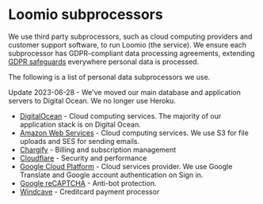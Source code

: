 # Loomio subprocessors

We use third party subprocessors, such as cloud computing providers and customer support software, to run Loomio (the service). We ensure each subprocessor has GDPR-compliant data processing agreements, extending [GDPR safeguards](../regulations/index.md) everywhere personal data is processed.

The following is a list of personal data subprocessors we use.

Update 2023-06-28 - We've moved our main database and application servers to Digital Ocean. We no longer use Heroku.

- [DigitalOcean](https://www.digitalocean.com/security/gdpr/) - Cloud computing services. The majority of our application stack is on Digital Ocean.
- [Amazon Web Services](https://aws.amazon.com/compliance/gdpr-center/) - Cloud computing services. We use S3 for file uploads and SES for sending emails.
- [Chargify](https://help.chargify.com/my-account/gdpr.html) - Billing and subscription management
- [Cloudflare](https://www.cloudflare.com/gdpr/introduction/) - Security and performance
- [Google Cloud Platform](https://cloud.google.com/security/gdpr/resource-center/) - Cloud services provider. We use Google Translate and Google account authentication on Sign in.
- [Google reCAPTCHA](https://developers.google.com/recaptcha/) - Anti-bot protection.
- [Windcave](https://sec.windcave.com/pxmi3/privacy-policy) - Creditcard payment processor
